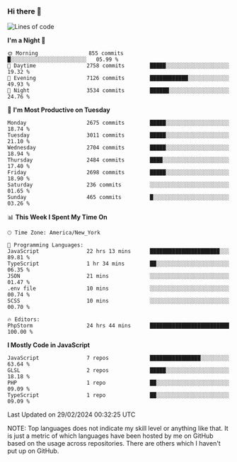 ### Hi there 👋

<!--
**LynxJinxxy/LynxJinxxy** is a ✨ _special_ ✨ repository because its `README.md` (this file) appears on your GitHub profile.

Here are some ideas to get you started:

- 🔭 I’m currently working on ...
- 🌱 I’m currently learning ...
- 👯 I’m looking to collaborate on ...
- 🤔 I’m looking for help with ...
- 💬 Ask me about ...
- 📫 How to reach me: ...
- 😄 Pronouns: ...
- ⚡ Fun fact: ...
-->

<!--START_SECTION:waka-->
![Lines of code](https://img.shields.io/badge/From%20Hello%20World%20I%27ve%20Written-29.9%20million%20lines%20of%20code-blue)

**I'm a Night 🦉** 

```text
🌞 Morning                855 commits         █░░░░░░░░░░░░░░░░░░░░░░░░   05.99 % 
🌆 Daytime                2758 commits        █████░░░░░░░░░░░░░░░░░░░░   19.32 % 
🌃 Evening                7126 commits        ████████████░░░░░░░░░░░░░   49.93 % 
🌙 Night                  3534 commits        ██████░░░░░░░░░░░░░░░░░░░   24.76 % 
```
📅 **I'm Most Productive on Tuesday** 

```text
Monday                   2675 commits        █████░░░░░░░░░░░░░░░░░░░░   18.74 % 
Tuesday                  3011 commits        █████░░░░░░░░░░░░░░░░░░░░   21.10 % 
Wednesday                2704 commits        █████░░░░░░░░░░░░░░░░░░░░   18.94 % 
Thursday                 2484 commits        ████░░░░░░░░░░░░░░░░░░░░░   17.40 % 
Friday                   2698 commits        █████░░░░░░░░░░░░░░░░░░░░   18.90 % 
Saturday                 236 commits         ░░░░░░░░░░░░░░░░░░░░░░░░░   01.65 % 
Sunday                   465 commits         █░░░░░░░░░░░░░░░░░░░░░░░░   03.26 % 
```


📊 **This Week I Spent My Time On** 

```text
🕑︎ Time Zone: America/New_York

💬 Programming Languages: 
JavaScript               22 hrs 13 mins      ██████████████████████░░░   89.81 % 
TypeScript               1 hr 34 mins        ██░░░░░░░░░░░░░░░░░░░░░░░   06.35 % 
JSON                     21 mins             ░░░░░░░░░░░░░░░░░░░░░░░░░   01.47 % 
.env file                10 mins             ░░░░░░░░░░░░░░░░░░░░░░░░░   00.74 % 
SCSS                     10 mins             ░░░░░░░░░░░░░░░░░░░░░░░░░   00.70 % 

🔥 Editors: 
PhpStorm                 24 hrs 44 mins      █████████████████████████   100.00 % 
```

**I Mostly Code in JavaScript** 

```text
JavaScript               7 repos             ████████████████░░░░░░░░░   63.64 % 
GLSL                     2 repos             █████░░░░░░░░░░░░░░░░░░░░   18.18 % 
PHP                      1 repo              ██░░░░░░░░░░░░░░░░░░░░░░░   09.09 % 
TypeScript               1 repo              ██░░░░░░░░░░░░░░░░░░░░░░░   09.09 % 
```




 Last Updated on 29/02/2024 00:32:25 UTC
<!--END_SECTION:waka-->
NOTE: Top languages does not indicate my skill level or anything like that. It is just a metric of which languages have been hosted by me on GitHub based on the usage across repositories. There are others which I haven't put up on GitHub.
